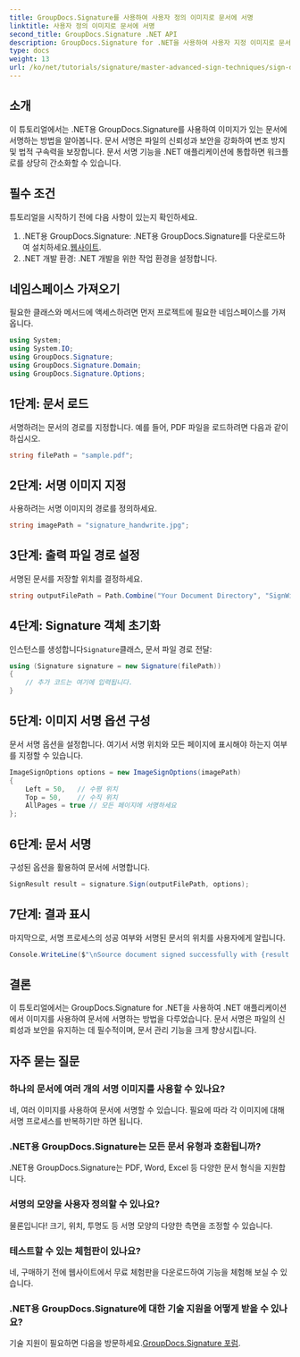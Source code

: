 ```yaml
---
title: GroupDocs.Signature를 사용하여 사용자 정의 이미지로 문서에 서명
linktitle: 사용자 정의 이미지로 문서에 서명
second_title: GroupDocs.Signature .NET API
description: GroupDocs.Signature for .NET을 사용하여 사용자 지정 이미지로 문서에 서명하여 문서의 신뢰성과 보안을 강화하는 방법을 알아보세요. 이 단계별 튜토리얼은 문서 로딩부터 모든 것을 다룹니다.
type: docs
weight: 13
url: /ko/net/tutorials/signature/master-advanced-sign-techniques/sign-documents-with-custom-image/
---
```

## 소개

이 튜토리얼에서는 .NET용 GroupDocs.Signature를 사용하여 이미지가 있는 문서에 서명하는 방법을 알아봅니다. 문서 서명은 파일의 신뢰성과 보안을 강화하여 변조 방지 및 법적 구속력을 보장합니다. 문서 서명 기능을 .NET 애플리케이션에 통합하면 워크플로를 상당히 간소화할 수 있습니다.

## 필수 조건

튜토리얼을 시작하기 전에 다음 사항이 있는지 확인하세요.

1.  .NET용 GroupDocs.Signature: .NET용 GroupDocs.Signature를 다운로드하여 설치하세요.[웹사이트](https://releases.groupdocs.com/signature/net/).
2. .NET 개발 환경: .NET 개발을 위한 작업 환경을 설정합니다.

## 네임스페이스 가져오기

필요한 클래스와 메서드에 액세스하려면 먼저 프로젝트에 필요한 네임스페이스를 가져옵니다.

```csharp
using System;
using System.IO;
using GroupDocs.Signature;
using GroupDocs.Signature.Domain;
using GroupDocs.Signature.Options;
```

## 1단계: 문서 로드

서명하려는 문서의 경로를 지정합니다. 예를 들어, PDF 파일을 로드하려면 다음과 같이 하십시오.

```csharp
string filePath = "sample.pdf";
```

## 2단계: 서명 이미지 지정

사용하려는 서명 이미지의 경로를 정의하세요.

```csharp
string imagePath = "signature_handwrite.jpg";
```

## 3단계: 출력 파일 경로 설정

서명된 문서를 저장할 위치를 결정하세요.

```csharp
string outputFilePath = Path.Combine("Your Document Directory", "SignWithImage", "SignedDocument.pdf");
```

## 4단계: Signature 객체 초기화

 인스턴스를 생성합니다`Signature`클래스, 문서 파일 경로 전달:

```csharp
using (Signature signature = new Signature(filePath))
{
    // 추가 코드는 여기에 입력됩니다.
}
```

## 5단계: 이미지 서명 옵션 구성

문서 서명 옵션을 설정합니다. 여기서 서명 위치와 모든 페이지에 표시해야 하는지 여부를 지정할 수 있습니다.

```csharp
ImageSignOptions options = new ImageSignOptions(imagePath)
{
    Left = 50,   // 수평 위치
    Top = 50,    // 수직 위치
    AllPages = true // 모든 페이지에 서명하세요
};
```

## 6단계: 문서 서명

구성된 옵션을 활용하여 문서에 서명합니다.

```csharp
SignResult result = signature.Sign(outputFilePath, options);
```

## 7단계: 결과 표시

마지막으로, 서명 프로세스의 성공 여부와 서명된 문서의 위치를 사용자에게 알립니다.

```csharp
Console.WriteLine($"\nSource document signed successfully with {result.Succeeded.Count} signature(s).\nFile saved at {outputFilePath}.");
```

## 결론

이 튜토리얼에서는 GroupDocs.Signature for .NET을 사용하여 .NET 애플리케이션에서 이미지를 사용하여 문서에 서명하는 방법을 다루었습니다. 문서 서명은 파일의 신뢰성과 보안을 유지하는 데 필수적이며, 문서 관리 기능을 크게 향상시킵니다.

## 자주 묻는 질문

### 하나의 문서에 여러 개의 서명 이미지를 사용할 수 있나요?

네, 여러 이미지를 사용하여 문서에 서명할 수 있습니다. 필요에 따라 각 이미지에 대해 서명 프로세스를 반복하기만 하면 됩니다.

### .NET용 GroupDocs.Signature는 모든 문서 유형과 호환됩니까?

.NET용 GroupDocs.Signature는 PDF, Word, Excel 등 다양한 문서 형식을 지원합니다.

### 서명의 모양을 사용자 정의할 수 있나요?

물론입니다! 크기, 위치, 투명도 등 서명 모양의 다양한 측면을 조정할 수 있습니다.

### 테스트할 수 있는 체험판이 있나요?

네, 구매하기 전에 웹사이트에서 무료 체험판을 다운로드하여 기능을 체험해 보실 수 있습니다.

### .NET용 GroupDocs.Signature에 대한 기술 지원을 어떻게 받을 수 있나요?

 기술 지원이 필요하면 다음을 방문하세요.[GroupDocs.Signature 포럼](https://forum.groupdocs.com/c/signature/13).